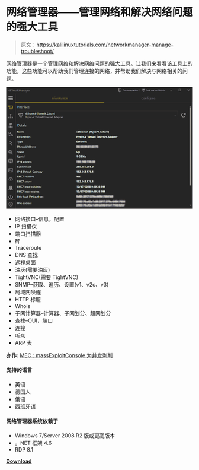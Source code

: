 # 网络管理器——管理网络和解决网络问题的强大工具

> 原文：<https://kalilinuxtutorials.com/networkmanager-manage-troubleshoot/>

网络管理器是一个管理网络和解决网络问题的强大工具。让我们来看看该工具上的功能，这些功能可以帮助我们管理连接的网络，并帮助我们解决与网络相关的问题。

![](img//e24dd6641a8b7ee479003a46df428046.png)

*   网络接口–信息，配置
*   IP 扫描仪
*   端口扫描器
*   砰
*   Traceroute
*   DNS 查找
*   远程桌面
*   油灰(需要油灰)
*   TightVNC(需要 TightVNC)
*   SNMP–获取、遍历、设置(v1、v2c、v3)
*   局域网唤醒
*   HTTP 标题
*   Whois
*   子网计算器–计算器、子网划分、超网划分
*   查找–OUI，端口
*   连接
*   听众
*   ARP 表

**亦作:** [MEC : massExploitConsole 为并发剥削](https://kalilinuxtutorials.com/mec-massexploitconsole/)

#### **支持的语言**

*   英语
*   德国人
*   俄语
*   西班牙语

#### **网络管理器系统依赖于**

*   Windows 7/Server 2008 R2 版或更高版本
*   。NET 框架 4.6
*   RDP 8.1

[**Download**](https://github.com/BornToBeRoot/NETworkManager)